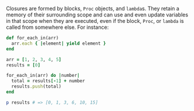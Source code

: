 Closures are formed by blocks, `Proc` objects, and `lambda`s. They retain a memory of their surrounding scope and can use and even update variables in that scope when they are executed, even if the block, `Proc`, or `lambda` is called from somewhere else. For instance:

```ruby
def for_each_in(arr)
  arr.each { |element| yield element }
end

arr = [1, 2, 3, 4, 5]
results = [0]

for_each_in(arr) do |number|
  total = results[-1] + number
  results.push(total)
end

p results # => [0, 1, 3, 6, 10, 15]
```

